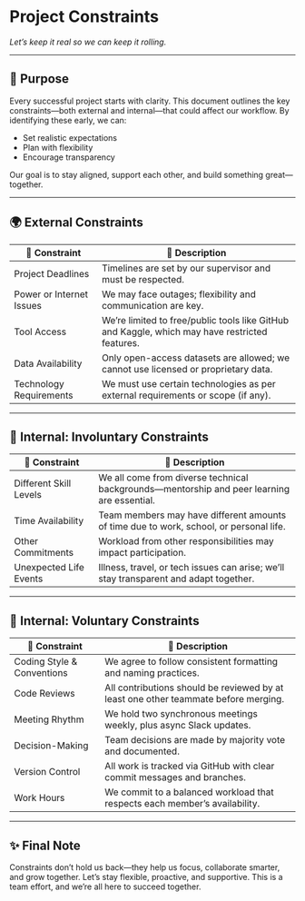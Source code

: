 # Project Constraints

*Let’s keep it real so we can keep it rolling.*

---

## 📌 Purpose

Every successful project starts with clarity. This document outlines the
 key constraints—both external and internal—that could affect our workflow.
  By identifying these early, we can:

* Set realistic expectations
* Plan with flexibility
* Encourage transparency

Our goal is to stay aligned, support each other, and build something great—together.

---

## 🌍 External Constraints

| 🔹 Constraint            | 💬 Description                               |
| ------------------------ | ------------------------------------------------------------------------------|
| Project Deadlines        | Timelines are set by our supervisor and must be respected.|
| Power or Internet Issues | We may face outages; flexibility and communication are key.|
| Tool Access              | We’re limited to free/public tools like GitHub and Kaggle, which may have restricted features.|
| Data Availability        | Only open-access datasets are allowed; we cannot use licensed or proprietary data.|
| Technology Requirements  | We must use certain technologies as per external requirements or scope (if any). |

---

## 👥 Internal: Involuntary Constraints

| 🔹 Constraint          | 💬 Description                |
| ---------------------- | ------------------------------------------------------------------------------|
| Different Skill Levels | We all come from diverse technical backgrounds—mentorship and peer learning are essential.|
| Time Availability      | Team members may have different amounts of time due to work, school, or personal life.|
| Other Commitments      | Workload from other responsibilities may impact participation.|
| Unexpected Life Events | Illness, travel, or tech issues can arise; we’ll stay transparent and adapt together.|

---

## 🤝 Internal: Voluntary Constraints

| 🔹 Constraint              | 💬 Description                                  |
| -------------------------- | -----------------------------------------------------------------|
| Coding Style & Conventions | We agree to follow consistent formatting and naming practices.|
| Code Reviews               | All contributions should be reviewed by at least one other teammate before merging. |
| Meeting Rhythm             | We hold two synchronous meetings weekly, plus async Slack updates.|
| Decision-Making            | Team decisions are made by majority vote and documented.|
| Version Control            | All work is tracked via GitHub with clear commit messages and branches.|
| Work Hours                 | We commit to a balanced workload that respects each member’s availability.|

---

## ✨ Final Note

Constraints don’t hold us back—they help us focus, collaborate smarter, and grow
 together.
Let’s stay flexible, proactive, and supportive. This is a team effort, and
we’re all here to succeed together.
